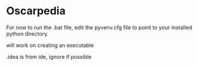 # Oscarpedia

For now to run the .bat file, edit the pyvenv.cfg file to point to your installed python directory.

will work on creating an executable

.idea is from ide, ignore if possible
